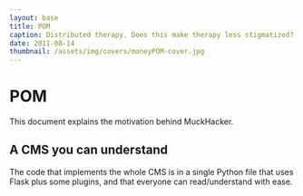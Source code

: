 ```yaml
---
layout: base
title: POM
caption: Distributed therapy. Does this make therapy less stigmatized?
date: 2011-08-14
thumbnail: /assets/img/covers/moneyPOM-cover.jpg
---
```


# POM

This document explains the motivation behind MuckHacker.

## A CMS you can understand

The code that implements the whole CMS is in a single Python file that uses Flask plus some plugins, and that everyone can read/understand with ease.
